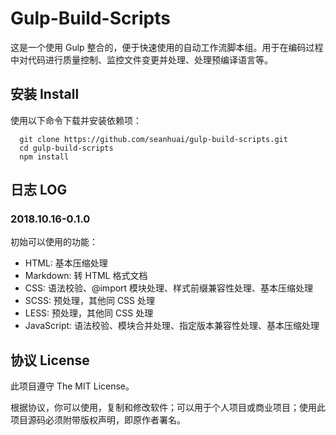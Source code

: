 
# Gulp-Build-Scripts

这是一个使用 Gulp 整合的，便于快速使用的自动工作流脚本组。用于在编码过程中对代码进行质量控制、监控文件变更并处理、处理预编译语言等。

## 安装 Install

使用以下命令下载并安装依赖项：

```shell
  git clone https://github.com/seanhuai/gulp-build-scripts.git
  cd gulp-build-scripts 
  npm install
```

## 日志 LOG

### 2018.10.16-0.1.0

初始可以使用的功能：

* HTML: 基本压缩处理
* Markdown: 转 HTML 格式文档
* CSS: 语法校验、@import 模块处理、样式前缀兼容性处理、基本压缩处理
* SCSS: 预处理，其他同 CSS 处理
* LESS: 预处理，其他同 CSS 处理
* JavaScript: 语法校验、模块合并处理、指定版本兼容性处理、基本压缩处理

## 协议 License

此项目遵守 The MIT License。

根据协议，你可以使用，复制和修改软件；可以用于个人项目或商业项目；使用此项目源码必须附带版权声明，即原作者署名。